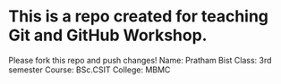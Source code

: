 # This is a repo created for teaching Git and GitHub Workshop.
Please fork this repo and push changes!
Name: Pratham Bist
Class: 3rd semester
Course: BSc.CSIT
College: MBMC